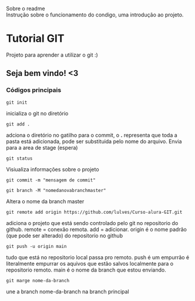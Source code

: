 Sobre o readme <br>
Instrução sobre o funcionamento do condigo, uma introdução ao projeto. 

# Tutorial GIT 
Projeto para aprender a utilizar o git :)

## Seja bem vindo! <3

### Códigos principais 
    git init
inicializa o git no diretório 

    git add .
adciona o diretório no gatilho para o commit, o **.** representa que toda a pasta está adicionada, pode ser substituida pelo nome do arquivo. Envia para a area de stage (espera)

    git status 
Visiualiza informações sobre o projeto 

    git commit -m "mensagem de commit"

    git branch -M "nomedanovabranchmaster"
Altera o nome da branch master 

    git remote add origin https://github.com/lulves/Curso-alura-GIT.git
adiciona o projeto que está sendo controlado pelo git no repositorio do github. remote = conexão remota. add = adicionar. origin é o nome padrão (que pode ser alterado) do repositorio no github 

    git push -u origin main 
tudo que está no repositorio local passa pro remoto. push é um empurrão é literalmente empurrar os aquivos que estão salvos localmente para o repositorio remoto. main é o nome da branch que estou enviando. 

    git marge nome-da-branch
une a branch nome-da-branch na branch principal 

